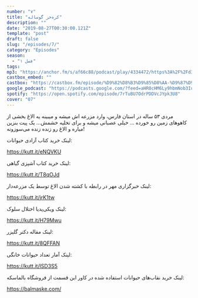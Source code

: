 ```yaml
---
number: "۷"
title: "کره‌خر گوساله"
description: ""
date: "2019-08-27T00:30:00.121Z"
template: "post"
draft: false
slug: "/episodes/7/"
category: "Episodes"
season:
  - "فصل ۱"
tags:
mp3: "https://anchor.fm/s/af66c88/podcast/play/4334472/https%3A%2F%2Fd3ctxlq1ktw2nl.cloudfront.net%2Fproduction%2F2019-7-23%2F21568120-48000-1-c32b6ed850f22.mp3"
castbox_embed: ""
castbox: "https://castbox.fm/episode/%D9%82%D8%B3%D9%85%D8%AA-%D9%87%D9%81%D8%AA%3A-%DA%A9%D8%B1%D9%87%E2%80%8C%D8%AE%D8%B1-%DA%AF%D9%88%D8%B3%D8%A7%D9%84%D9%87-id2148037-id179299381"
google_podcast: "https://podcasts.google.com/?feed=aHR0cHM6Ly9hbmNob3IuZm0vcy9hZjY2Yzg4L3BvZGNhc3QvcnNz&episode=ZGE2MmYxYzQtYjlmNS1kZDdmLWRiODQtMzA1YjBiM2FiMWRh"
spotify: "https://open.spotify.com/episode/7rTuBU7OdrPDDVcJYpk3U8"
cover: "07"
---
```

مردی ۵۳ ساله در استان فارس،  وارد مزرعه اش میشه و میبینه یه الاغ  بخشی از کاهوهای زمین رو خورده …  خیلی عصبانی میشه و برای تخلیه خشمش… یک پیت بنزین میاره  و الاغ رو زنده زنده می‌سوزونه!


لینک خرید کتاب آزادی حیوانات:

https://kutt.it/eNQVKU

لینک خرید کتاب آشپزی گیاهی:

https://kutt.it/T8qOJd

لینک خبرگزاری مهر در رابطه با کشته شدن الاغ توسط یک مزرعه‌دار:

https://kutt.it/jrK1tw

لینک ویکی‌پدیا اختلال سلوک:

https://kutt.it/H79Mwu

لینک مقاله دکتر گلیزر:

https://kutt.it/8QFFAN

لینک آمار تعداد حیوانات خانگی:

https://kutt.it/lSD3S5

لینک خرید نقاب‌های حیوانات استفاده شده در کاور این قسمت از فروشگاه بالماسکه:

https://balmaske.com/